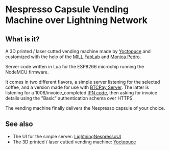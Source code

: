 # Nespresso Capsule Vending Machine over Lightning Network

## What is it?
A 3D printed / laser cutted vending machine made by [Yoctopuce](http://www.yoctopuce.com/EN/article/an-automatic-nespresso-capsule-dispenser)
and customized with the help of the [MILL FabLab](www.mill.pt) and [Monica Pedro](https://www.linkedin.com/in/monicacpedro/).

Server code written in Lua for the ESP8266 microchip running the NodeMCU firmware.

It comes in two different flavors, a simple server listening for the selected coffee, and a version made for use with 
[BTCPay Server](https://btcpayserver.org/). The latter is listening for a 1006/invoice_completed 
[IPN code](https://bitpay.com/api#reference-Webhook%20Notification%20Codes), then asking for invoice 
details using the "Basic" authentication schema over HTTPS.

The vending machine finally delivers the Nespresso capsule of your choice.
  
  
## See also  
- The UI for the simple server: [LightningNespressoUI](https://github.com/bitcoin-studio/LightningNespressoUI)
- The 3D printed / laser cutted vending machine: [Yoctopuce](http://www.yoctopuce.com/EN/article/an-automatic-nespresso-capsule-dispenser)